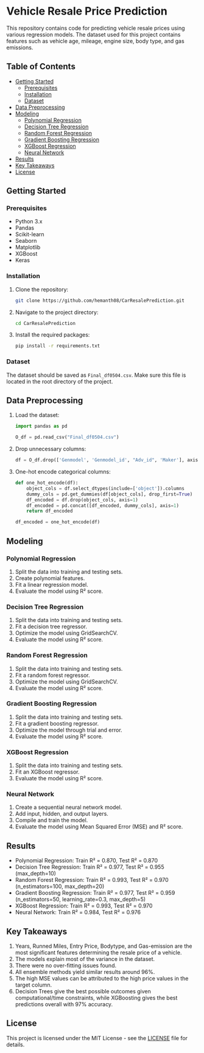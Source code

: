 # Vehicle Resale Price Prediction

This repository contains code for predicting vehicle resale prices using various regression models. The dataset used for this project contains features such as vehicle age, mileage, engine size, body type, and gas emissions.

## Table of Contents

- [Getting Started](#getting-started)
  - [Prerequisites](#prerequisites)
  - [Installation](#installation)
  - [Dataset](#dataset)
- [Data Preprocessing](#data-preprocessing)
- [Modeling](#modeling)
  - [Polynomial Regression](#polynomial-regression)
  - [Decision Tree Regression](#decision-tree-regression)
  - [Random Forest Regression](#random-forest-regression)
  - [Gradient Boosting Regression](#gradient-boosting-regression)
  - [XGBoost Regression](#xgboost-regression)
  - [Neural Network](#neural-network)
- [Results](#results)
- [Key Takeaways](#key-takeaways)
- [License](#license)

## Getting Started

### Prerequisites

- Python 3.x
- Pandas
- Scikit-learn
- Seaborn
- Matplotlib
- XGBoost
- Keras

### Installation

1. Clone the repository:
    ```sh
    git clone https://github.com/hemanth08/CarResalePrediction.git
    ```
2. Navigate to the project directory:
    ```sh
    cd CarResalePrediction
    ```
3. Install the required packages:
    ```sh
    pip install -r requirements.txt
    ```

### Dataset

The dataset should be saved as `Final_df0504.csv`. Make sure this file is located in the root directory of the project.

## Data Preprocessing

1. Load the dataset:
    ```python
    import pandas as pd

    O_df = pd.read_csv("Final_df0504.csv")
    ```
2. Drop unnecessary columns:
    ```python
    df = O_df.drop(['Genmodel', 'Genmodel_id', "Adv_id", 'Maker'], axis="columns")
    ```
3. One-hot encode categorical columns:
    ```python
    def one_hot_encode(df):
        object_cols = df.select_dtypes(include=['object']).columns
        dummy_cols = pd.get_dummies(df[object_cols], drop_first=True)
        df_encoded = df.drop(object_cols, axis=1)
        df_encoded = pd.concat([df_encoded, dummy_cols], axis=1)
        return df_encoded

    df_encoded = one_hot_encode(df)
    ```

## Modeling

### Polynomial Regression

1. Split the data into training and testing sets.
2. Create polynomial features.
3. Fit a linear regression model.
4. Evaluate the model using R² score.

### Decision Tree Regression

1. Split the data into training and testing sets.
2. Fit a decision tree regressor.
3. Optimize the model using GridSearchCV.
4. Evaluate the model using R² score.

### Random Forest Regression

1. Split the data into training and testing sets.
2. Fit a random forest regressor.
3. Optimize the model using GridSearchCV.
4. Evaluate the model using R² score.

### Gradient Boosting Regression

1. Split the data into training and testing sets.
2. Fit a gradient boosting regressor.
3. Optimize the model through trial and error.
4. Evaluate the model using R² score.

### XGBoost Regression

1. Split the data into training and testing sets.
2. Fit an XGBoost regressor.
3. Evaluate the model using R² score.

### Neural Network

1. Create a sequential neural network model.
2. Add input, hidden, and output layers.
3. Compile and train the model.
4. Evaluate the model using Mean Squared Error (MSE) and R² score.

## Results

- Polynomial Regression: Train R² = 0.870, Test R² = 0.870
- Decision Tree Regression: Train R² = 0.977, Test R² = 0.955 (max_depth=10)
- Random Forest Regression: Train R² = 0.993, Test R² = 0.970 (n_estimators=100, max_depth=20)
- Gradient Boosting Regression: Train R² = 0.977, Test R² = 0.959 (n_estimators=50, learning_rate=0.3, max_depth=5)
- XGBoost Regression: Train R² = 0.993, Test R² = 0.970
- Neural Network: Train R² = 0.984, Test R² = 0.976

## Key Takeaways

1. Years, Runned Miles, Entry Price, Bodytype, and Gas-emission are the most significant features determining the resale price of a vehicle.
2. The models explain most of the variance in the dataset.
3. There were no over-fitting issues found.
4. All ensemble methods yield similar results around 96%.
5. The high MSE values can be attributed to the high price values in the target column.
6. Decision Trees give the best possible outcomes given computational/time constraints, while XGBoosting gives the best predictions overall with 97% accuracy.

## License

This project is licensed under the MIT License - see the [LICENSE](LICENSE) file for details.
